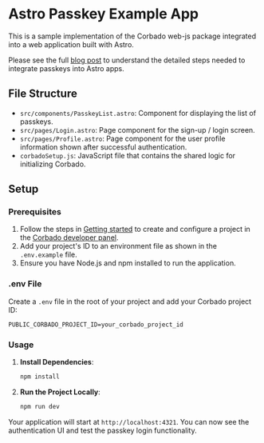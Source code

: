 # Astro Passkey Example App

This is a sample implementation of the Corbado web-js package integrated into a web application built with Astro.

Please see the full [blog post](https://www.corbado.com/blog/astro-passkeys) to understand the detailed steps needed to integrate passkeys into Astro apps.

## File Structure

- `src/components/PasskeyList.astro`: Component for displaying the list of passkeys.
- `src/pages/Login.astro`: Page component for the sign-up / login screen.
- `src/pages/Profile.astro`: Page component for the user profile information shown after successful authentication.
- `corbadoSetup.js`: JavaScript file that contains the shared logic for initializing Corbado.

## Setup

### Prerequisites

1. Follow the steps in [Getting started](https://docs.corbado.com/) to create and configure a project in the [Corbado developer panel](https://app.corbado.com/#login-init).
2. Add your project's ID to an environment file as shown in the `.env.example` file.
3. Ensure you have Node.js and npm installed to run the application.

### .env File

Create a `.env` file in the root of your project and add your Corbado project ID:

```plaintext
PUBLIC_CORBADO_PROJECT_ID=your_corbado_project_id
```

### Usage

1. **Install Dependencies**:

   ```bash
   npm install

2. **Run the Project Locally**:
   ```bash
   npm run dev
   ```
Your application will start at `http://localhost:4321`. You can now see the authentication UI and test the passkey login functionality.
